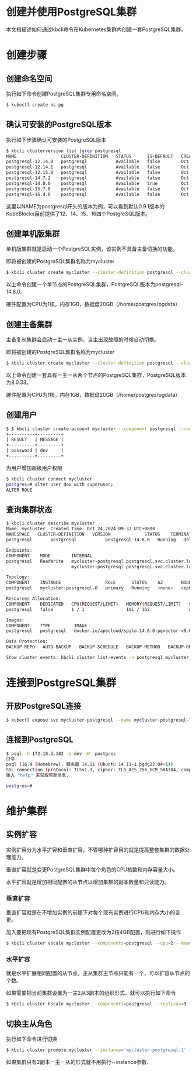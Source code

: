 # 创建并使用PostgreSQL集群

本文档描述如何通过kbcli命令在Kubernetes集群内创建一套PostgreSQL集群。

# 创建步骤

## 创建命名空间

执行如下命令创建PostgreSQL集群专用命名空间。

```bash
$ kubectl create ns pg
```

## 确认可安装的PostgreSQL版本

执行如下步骤确认可安装的PostgreSQL版本

```bash
$ kbcli clusterversion list |grep postgresql
NAME                 CLUSTER-DEFINITION   STATUS      IS-DEFAULT   CREATED-TIME
postgresql-12.14.0   postgresql           Available   false        Oct 21,2024 18:07 UTC+0800
postgresql-12.14.1   postgresql           Available   false        Oct 21,2024 18:07 UTC+0800
postgresql-12.15.0   postgresql           Available   false        Oct 21,2024 18:07 UTC+0800
postgresql-14.7.2    postgresql           Available   false        Oct 21,2024 18:07 UTC+0800
postgresql-14.8.0    postgresql           Available   true         Oct 21,2024 18:07 UTC+0800
postgresql-15.7.0    postgresql           Available   false        Oct 21,2024 18:07 UTC+0800
postgresql-16.4.0    postgresql           Available   false        Oct 21,2024 18:07 UTC+0800
```

这里以NAME为postgresql开头的版本为例，可以看到默认0.9.1版本的KubeBlocks目前提供了12、14、15、16四个PostgreSQL版本。

## 创建单机版集群

单机版集群就是启动一个PostgreSQL实例，该实例不具备主备切换的功能。

即将被创建的PostgreSQL集群名称为mycluster

```bash
$ kbcli cluster create mycluster --cluster-definition postgresql --cluster-version postgresql-14.8.0 --pvc type=postgresql,name=data,mode=ReadWriteOnce,size=20Gi --set cpu=1,memory=1Gi,replicas=1
```

以上命令创建一个单节点的PostgreSQL集群，PostgreSQL版本为postgresql-14.8.0。

硬件配置为CPU为1核，内存1GB，数据盘20GB（/home/postgres/pgdata）

## 创建主备集群

主备复制集群会启动一主一从实例，当主出现故障的时候自动切换。

即将被创建的PostgreSQL集群名称为mycluster

```bash
$ kbcli cluster create mycluster --cluster-definition postgresql --cluster-version postgresql-8.0.33 --pvc type=postgresql,name=data,mode=ReadWriteOnce,size=20Gi --set cpu=1,memory=1Gi,replicas=2

```

以上命令创建一套具有一主一从两个节点的PostgreSQL集群，PostgreSQL版本为8.0.33。

硬件配置为CPU为1核，内存1GB，数据盘20GB（/home/postgres/pgdata）

## 创建用户

```bash
$ $ kbcli cluster create-account mycluster --component postgresql --name dev --password dev
+----------+---------+
| RESULT   | MESSAGE |
+----------+---------+
| password | dev     |
+----------+---------+
```

为用户增加超级用户权限

```bash
$ kbcli cluster connect mycluster
postgres=# alter user dev with superuser;
ALTER ROLE
```


## 查询集群状态

```bash
$ kbcli cluster describe mycluster
Name: mycluster	 Created Time: Oct 24,2024 09:32 UTC+0800
NAMESPACE   CLUSTER-DEFINITION   VERSION             STATUS    TERMINATION-POLICY
postgresql       postgresql           postgresql-14.8.0   Running   Delete

Endpoints:
COMPONENT    MODE        INTERNAL                                            EXTERNAL
postgresql   ReadWrite   mycluster-postgresql.postgresql.svc.cluster.local:5432   172.18.3.182:5432
                         mycluster-postgresql.postgresql.svc.cluster.local:6432

Topology:
COMPONENT    INSTANCE                 ROLE      STATUS    AZ       NODE                           CREATED-TIME
postgresql   mycluster-postgresql-0   primary   Running   <none>   ceph04.dev1.lab/172.18.3.194   Oct 24,2024 09:32 UTC+0800

Resources Allocation:
COMPONENT    DEDICATED   CPU(REQUEST/LIMIT)   MEMORY(REQUEST/LIMIT)   STORAGE-SIZE   STORAGE-CLASS
postgresql   false       1 / 1                1Gi / 1Gi               data:20Gi      local-path

Images:
COMPONENT    TYPE         IMAGE
postgresql   postgresql   docker.io/apecloud/spilo:14.8.0-pgvector-v0.6.1

Data Protection:
BACKUP-REPO   AUTO-BACKUP   BACKUP-SCHEDULE   BACKUP-METHOD   BACKUP-RETENTION   RECOVERABLE-TIME

Show cluster events: kbcli cluster list-events -n postgresql mycluster
```

# 连接到PostgreSQL集群


## 开放PostgreSQL连接

```bash
$ kubectl expose svc mycluster-postgresql --name mycluster-postgresql-lb --type LoadBalancer --port 5432 --target-port 5432
```


## 连接到PostgreSQL

```bash
$ psql -h 172.18.3.182 -U dev -W  postgres
口令:
psql (16.4 (Homebrew), 服务器 14.11 (Ubuntu 14.11-1.pgdg22.04+1))
SSL connection (protocol: TLSv1.3, cipher: TLS_AES_256_GCM_SHA384, compression: 关闭)
输入 "help" 来获取帮助信息.

postgres=#
```


# 维护集群

## 实例扩容

实例扩容分为水平扩容和垂直扩容，不管哪种扩容目的就是提高整套集群的数据处理能力。

垂直扩容就是变更PostgreSQL集群中每个角色的CPU核数和内存容量大小。

水平扩容就是增加相同配置的从节点以增加集群的副本数量和只读能力。

### 垂直扩容

垂直扩容就是在不增加实例的前提下对每个现有实例进行CPU和内存大小的变更。

加入要把现有PostgreSQL集群实例配置更改为2核4GB配置，则进行如下操作

```bash
$ kbcli cluster vscale mycluster --components=postgresql --cpu=2 --memory=4Gi 
```

### 水平扩容

就是水平扩展相同配置的从节点。主从集群主节点只能有一个，可以扩容从节点的个数。

如果需要把当前集群设置为一主2从3副本的组织形式，就可以执行如下命令

```bash
$ kbcli cluster hscale mycluster --components=postgresql --replicas=3
```

## 切换主从角色

执行如下命令进行切换

```bash
$ kbcli cluster promote mycluster --instance='mycluster-postgresql-1'
```

如果集群只有2副本一主一从的形式就不用执行--instance参数.